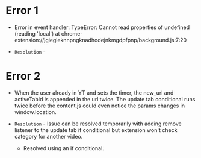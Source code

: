 # Error 1
- Error in event handler: TypeError: Cannot read properties of undefined (reading 'local') at chrome-extension://jgiegleknnpngknadhodejnkmgdpfpnp/background.js:7:20

- `Resolution` -

# Error 2
- When the user already in YT and sets the timer, the new_url and activeTabId is appended in the url twice.
  The update tab conditional runs twice before the content.js could even notice the params changes in window.location.

- `Resolution` - Issue can be resolved temporarily with adding remove listener to the update tab if conditional but extension won't check category for another video. 
  - Resolved using an if conditional.